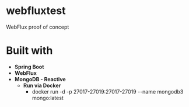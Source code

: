 # webfluxtest

WebFlux proof of concept

# Built with
- **Spring Boot**
- **WebFlux**
- **MongoDB - Reactive**
  - **Run via Docker**
    - docker run -d -p 27017-27019:27017-27019 --name mongodb3 mongo:latest

